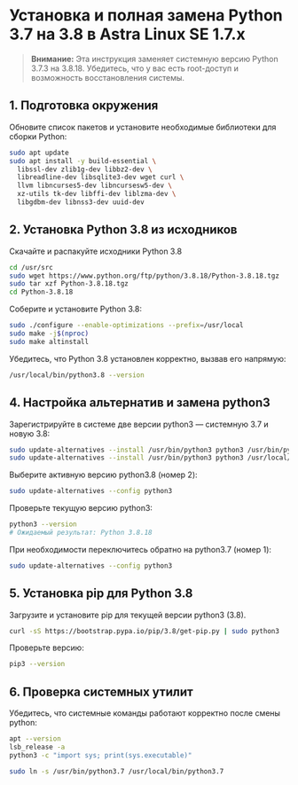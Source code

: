 # Установка и полная замена Python 3.7 на 3.8 в Astra Linux SE 1.7.x

> **Внимание:** Эта инструкция заменяет системную версию Python 3.7.3 на 3.8.18. Убедитесь, что у вас есть root-доступ и возможность восстановления системы.

## 1. Подготовка окружения
Обновите список пакетов и установите необходимые библиотеки для сборки Python:
```bash
sudo apt update
sudo apt install -y build-essential \
  libssl-dev zlib1g-dev libbz2-dev \
  libreadline-dev libsqlite3-dev wget curl \
  llvm libncurses5-dev libncursesw5-dev \
  xz-utils tk-dev libffi-dev liblzma-dev \
  libgdbm-dev libnss3-dev uuid-dev
```

## 2. Установка Python 3.8 из исходников
Скачайте и распакуйте исходники Python 3.8
```bash
cd /usr/src
sudo wget https://www.python.org/ftp/python/3.8.18/Python-3.8.18.tgz
sudo tar xzf Python-3.8.18.tgz
cd Python-3.8.18
```
Соберите и установите Python 3.8:
```bash
sudo ./configure --enable-optimizations --prefix=/usr/local
sudo make -j$(nproc)
sudo make altinstall
```
Убедитесь, что Python 3.8 установлен корректно, вызвав его напрямую:
```bash
/usr/local/bin/python3.8 --version
```

## 4. Настройка альтернатив и замена python3
Зарегистрируйте в системе две версии python3 — системную 3.7 и новую 3.8:
```bash
sudo update-alternatives --install /usr/bin/python3 python3 /usr/bin/python3.7 1
sudo update-alternatives --install /usr/bin/python3 python3 /usr/local/bin/python3.8 2
```
Выберите активную версию python3.8 (номер 2):
```bash
sudo update-alternatives --config python3
```
Проверьте текущую версию python3:
```bash
python3 --version
# Ожидаемый результат: Python 3.8.18
```
При необходимости переключитесь обратно на python3.7 (номер 1):
```bash
sudo update-alternatives --config python3
```

## 5. Установка pip для Python 3.8
Загрузите и установите pip для текущей версии python3 (3.8).
```bash
curl -sS https://bootstrap.pypa.io/pip/3.8/get-pip.py | sudo python3
```
Проверьте версию:
```bash
pip3 --version
```

## 6. Проверка системных утилит
Убедитесь, что системные команды работают корректно после смены python:
```bash
apt --version
lsb_release -a
python3 -c "import sys; print(sys.executable)"
```
```bash
sudo ln -s /usr/bin/python3.7 /usr/local/bin/python3.7
```
